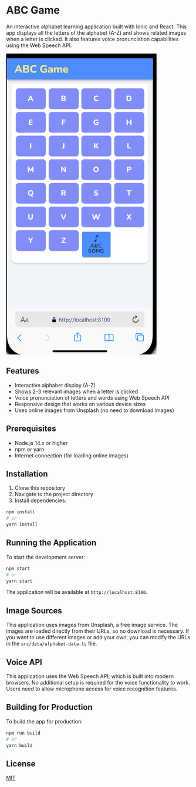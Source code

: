 # ABC Game

An interactive alphabet learning application built with Ionic and React. This app displays all the letters of the alphabet (A-Z) and shows related images when a letter is clicked. It also features voice pronunciation capabilities using the Web Speech API.

![ABC Game Screenshot](screenshot/Screenshot%202025-04-06%20191646.png)

## Features

- Interactive alphabet display (A-Z)
- Shows 2-3 relevant images when a letter is clicked
- Voice pronunciation of letters and words using Web Speech API
- Responsive design that works on various device sizes
- Uses online images from Unsplash (no need to download images)

## Prerequisites

- Node.js 14.x or higher
- npm or yarn
- Internet connection (for loading online images)

## Installation

1. Clone this repository
2. Navigate to the project directory
3. Install dependencies:

```bash
npm install
# or
yarn install
```

## Running the Application

To start the development server:

```bash
npm start
# or
yarn start
```

The application will be available at `http://localhost:8100`.

## Image Sources

This application uses images from Unsplash, a free image service. The images are loaded directly from their URLs, so no download is necessary. If you want to use different images or add your own, you can modify the URLs in the `src/data/alphabet-data.ts` file.

## Voice API

This application uses the Web Speech API, which is built into modern browsers. No additional setup is required for the voice functionality to work. Users need to allow microphone access for voice recognition features.

## Building for Production

To build the app for production:

```bash
npm run build
# or
yarn build
```

## License

[MIT](LICENSE)
